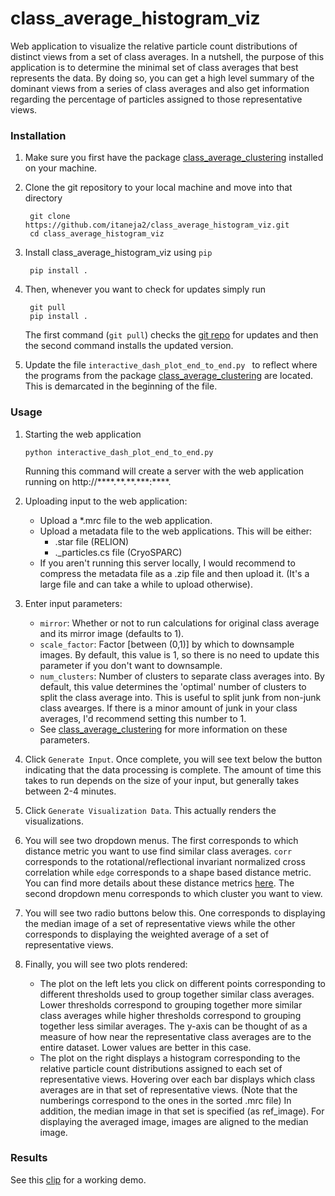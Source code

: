 class\_average\_histogram\_viz
==============================

Web application to visualize the relative particle count distributions of distinct views from a set of class averages. In a nutshell, the purpose of this application is to determine the minimal set of class averages that best represents the data. By doing so, you can get a high level summary of the dominant views from a series of class averages and also get information regarding the percentage of particles assigned to those representative views. 


### Installation


1.	Make sure you first have the package [class\_average\_clustering](https://github.com/itaneja2/class_average_clustering) installed on your machine.

2. Clone the git repository to your local machine and move into that directory

		git clone https://github.com/itaneja2/class_average_histogram_viz.git
		cd class_average_histogram_viz

3. Install class\_average\_histogram_viz using `pip`

		pip install .

4. Then, whenever you want to check for updates simply run

		git pull
		pip install .
		
	The first command (`git pull`) checks the [git repo](https://github.com/itaneja2/class_average_histogram_viz) for updates and then the second command installs the updated version.
	
5.  Update the file `interactive_dash_plot_end_to_end.py ` to reflect where the programs from the package [class\_average\_clustering](https://github.com/itaneja2/class_average_clustering) are located. This is demarcated in the beginning of the file. 

### Usage



1.  Starting the web application
	
		python interactive_dash_plot_end_to_end.py
	
	Running this command will create a server with the web application running on http://\*\*\*\*.\*\*.\*\*.\*\*\*:****. 
	
2.  Uploading input to the web application:
	* Upload a *.mrc file  to the web application.
	* Upload a metadata file to the web applications. This will be either:
		* .star file (RELION)
		* ._particles.cs file (CryoSPARC) 
	* If you aren't running this server locally, I would recommend to compress the metadata file as a .zip file and then upload it. (It's a large file and can take a while to upload otherwise). 

3.  Enter input parameters:
	* `mirror`: Whether or not to run calculations for original class average and its mirror image (defaults to 1). 
	* `scale_factor`: Factor [between (0,1)] by which to downsample images. By default, this value is 1, so there is no need to update this parameter if you don't want to downsample. 
	* `num_clusters`: Number of clusters to separate class averages into. By default, this value determines the 'optimal' number of clusters to split the class average into. This is useful to split junk from non-junk class avearges. If there is a minor amount of junk in your class averages, I'd recommend setting this number to 1. 
	* See [class\_average\_clustering](https://github.com/itaneja2/class_average_histogram_viz) for more information on these parameters. 
	

4. Click `Generate Input`. Once complete, you will see text below the button indicating that the data processing is complete. The amount of time this takes to run depends on the size of your input, but generally takes between 2-4 minutes. 
5. Click `Generate Visualization Data`. This actually renders the visualizations. 
6. You will see two dropdown menus. The first corresponds to which distance metric you want to use find similar class averages. `corr` corresponds to the rotational/reflectional invariant normalized cross correlation while `edge` corresponds to a shape based distance metric. You can find more details about these distance metrics [here](https://docs.google.com/document/d/1KYschE8r3YAb4bSrK9QIjiIVuh4YR_jJ4uS37zUM7VI/edit). The second dropdown menu corresponds to which cluster you want to view. 
7. You will see two radio buttons below this. One corresponds to displaying the median image of a set of representative views while the other corresponds to displaying the weighted average of a set of representative views. 
8. Finally, you will see two plots rendered: 
	* The plot on the left lets you click on different points corresponding to different thresholds used to group together similar class averages. Lower thresholds correspond to grouping together more similar class averages while higher thresholds correspond to grouping together less similar averages. The y-axis can be thought of as a measure of how near the representative class averages are to the entire dataset. Lower values are better in this case. 
	* The plot on the right displays a histogram corresponding to the relative particle count distributions assigned to each set of representative views. Hovering over each bar displays which class averages are in that set of representative views. (Note that the numberings correspond to the ones in the sorted .mrc file) In addition, the median image in that set is specified (as ref_image). For displaying the averaged image, images are aligned to the median image. 

           
 
### Results

See this [clip](https://www.youtube.com/watch?v=dNzlPQB8aWc) for a working demo. 
